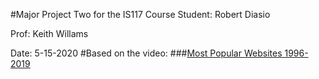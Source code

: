 #Major Project Two for the IS117 Course
Student: Robert Diasio

Prof: Keith Willams

Date: 5-15-2020
#Based on the video: 
###[Most Popular Websites 1996-2019](https://www.youtube.com/watch?v=2Uj1A9AguFs&app=desktop)
